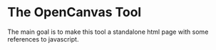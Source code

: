 # The OpenCanvas Tool

The main goal is to make this tool a standalone html page with some references to javascript.
